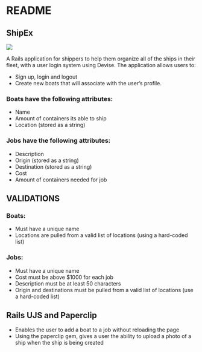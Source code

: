 # README

## ShipEx

![](shipex.gif)

A Rails application for shippers to help them organize all of the ships in their fleet, with a user login system using Devise. The application allows users to:

* Sign up, login and logout
* Create new boats that will associate with the user’s profile.

### Boats have the following attributes:
  * Name
  * Amount of containers its able to ship
  * Location (stored as a string)

### Jobs have the following attributes:
* Description
* Origin (stored as a string)
* Destination (stored as a string)
* Cost
* Amount of containers needed for job

## VALIDATIONS

### Boats:
* Must have a unique name
* Locations are pulled from a valid list of locations (using a hard-coded list)

### Jobs:
* Must have a unique name
* Cost must be above $1000 for each job
* Description must be at least 50 characters
* Origin and destinations must be pulled from a valid list of locations (use a hard-coded list)

## Rails UJS and Paperclip
* Enables the user to add a boat to a job without reloading the page
* Using the paperclip gem, gives a user the ability to upload a photo of a ship when the ship is being created
